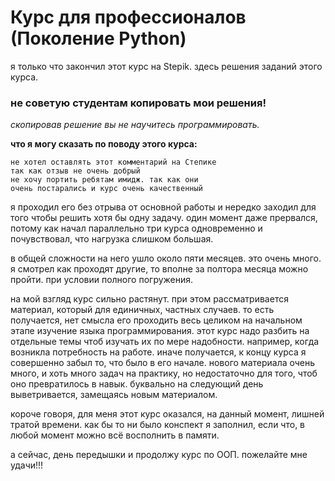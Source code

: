 # Курс для профессионалов (Поколение Python)

я только что закончил этот курс на Stepik. 
здесь решения заданий этого курса. 

### не советую студентам копировать мои решения!
_скопировав решение вы не научитесь программировать._

**что я могу сказать по поводу этого курса:**

    не хотел оставлять этот комментарий на Степике 
    так как отзыв не очень добрый
    не хочу портить ребятам имидж. так как они 
    очень постарались и курс очень качественный

я проходил его без отрыва от основной работы и нередко
заходил для того чтобы решить хотя бы одну задачу.
один момент даже прервался, потому как начал 
параллельно три курса одновременно и почувствовал, 
что нагрузка слишком большая.

в общей сложности на него ушло около пяти месяцев.
это очень много. я смотрел как проходят другие, то
вполне за полтора месяца можно пройти. при условии
полного погружения.

на мой взгляд курс сильно растянут. при этом 
рассматривается материал, который для единичных, 
частных случаев. то есть получается, нет смысла его 
проходить весь целиком на начальном этапе изучение
языка программирования. этот курс надо разбить на 
отдельные темы чтоб изучать их по мере надобности.
например, когда возникла потребность на работе. иначе 
получается, к концу курса я совершенно забыл то, что 
было в его начале. нового материала очень много, 
и хоть много задач на практику, но недостаточно 
для того, чтоб оно превратилось в навык. буквально
на следующий день выветривается, замещаясь новым
материалом.

короче говоря, для меня этот курс оказался, на данный 
момент, лишней тратой времени. как бы то ни было 
конспект я заполнил, если что, в любой момент можно
всё восполнить в памяти.

а сейчас, день передышки и продолжу курс по ООП.
пожелайте мне удачи!!!